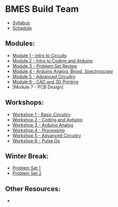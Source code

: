 # BMES Build Team

* [Syllabus](https://bmesbuildteamucla.github.io/Syllabus)
* [Schedule](https://bmesbuildteamucla.github.io/Schedule)

## Modules:
* [Module 1 - Intro to Circuits](https://docs.google.com/presentation/d/1rnGSZVT_f5d4Geiwm_Hdmsl-jOSwaQ6f_f_MQLEAwOY/edit?usp=sharing)
* [Module 2 - Intro to Coding and Arduino](https://docs.google.com/presentation/d/13ZlGCQUDog1ZQfHHDlPwNeO-B1tiUufwulF5tbQ2DMQ/edit?usp=sharing)
* [Module 3 - Problem Set Review](https://docs.google.com/presentation/d/1ruprufDIADgE5s4wj5cUONprI1OkiPrRR8QqiEbsdHs/edit?usp=sharing)
* [Module 4 - Arduino Analog, Blood, Spectroscopy](https://docs.google.com/presentation/d/1QuGma4E4DSfbu75ah3X2IF6ZjzAduQZ12NcyM6rkC1Y/edit?usp=sharing)
* [Module 5 - Advanced Circuitry](https://docs.google.com/presentation/d/1vwsfHi2Pflbith8Sc7Omh9QFmZqjTS_uf7b7TmOnddM/edit?usp=sharing)
* [Module 6 - CAD and 3D Printing](https://docs.google.com/presentation/d/1RDshwkJUQud9CRptHAF7yrQGRXJNLHwiaCfa4hN73uM/edit?usp=sharig)
* [Module 7 - PCB Design] []()

## Workshops:
* [Workshop 1 - Basic Circuitry](https://bmesbuildteamucla.github.io/Workshops/Workshop%201%20-%20Basic%20Circuitry)
* [Workshop 2 - Coding and Arduino](https://bmesbuildteamucla.github.io/Workshops/Workshop%202%20-%20Coding%20and%20Arduino)
* [Workshop 3 - Arduino Analog](https://bmesbuildteamucla.github.io/Workshops/Workshop%203%20-%20Arduino%20Analog)
* [Workshop 4 - Processing](https://bmesbuildteamucla.github.io/Workshops/Workshop%204%20-%20Processing)
* [Workshop 5 - Advanced Circuitry](https://bmesbuildteamucla.github.io/Workshops/Workshop%205%20-%20Advanced%20Circuitry)
* [Workshop 6 - Pulse Ox](https://bmesbuildteamucla.github.io/Workshops/Workshop%206%20-%20Pulse%20Ox)

## Winter Break:
* [Problem Set 1](https://bmesbuildteamucla.github.io/Winter%20Break/Problem%20Set%201)
* [Problem Set 2](https://bmesbuildteamucla.github.io/Winter%20Break/Problem%20Set%202)

## Other Resources:
* 
